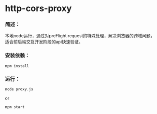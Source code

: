 # http-cors-proxy

### 简述：

本地node运行，通过对preFlight request的特殊处理，解决浏览器的跨域问题，适合前后端交互开发阶段的api快速验证。

### 安装依赖：

```
npm install
```

### 运行：

```
node proxy.js
```

or

```
npm start
```
